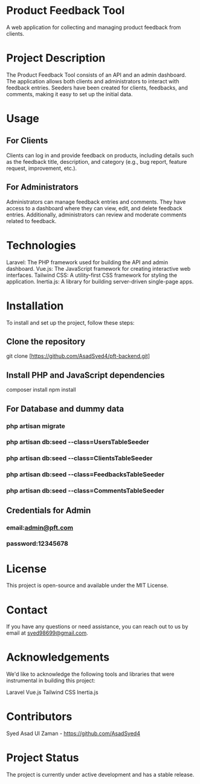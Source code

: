 # Product Feedback Tool

A web application for collecting and managing product feedback from clients.

# Project Description

The Product Feedback Tool consists of an API and an admin dashboard. The application allows both clients and administrators to interact with feedback entries. Seeders have been created for clients, feedbacks, and comments, making it easy to set up the initial data.

# Usage

## For Clients
Clients can log in and provide feedback on products, including details such as the feedback title, description, and category (e.g., bug report, feature request, improvement, etc.).

## For Administrators
Administrators can manage feedback entries and comments. They have access to a dashboard where they can view, edit, and delete feedback entries. Additionally, administrators can review and moderate comments related to feedback.

# Technologies
Laravel: The PHP framework used for building the API and admin dashboard.
Vue.js: The JavaScript framework for creating interactive web interfaces.
Tailwind CSS: A utility-first CSS framework for styling the application.
Inertia.js: A library for building server-driven single-page apps.

# Installation

To install and set up the project, follow these steps:

## Clone the repository
git clone [https://github.com/AsadSyed4/pft-backend.git]

## Install PHP and JavaScript dependencies
composer install
npm install

## For Database and dummy data
### php artisan migrate
### php artisan db:seed --class=UsersTableSeeder
### php artisan db:seed --class=ClientsTableSeeder
### php artisan db:seed --class=FeedbacksTableSeeder
### php artisan db:seed --class=CommentsTableSeeder

## Credentials for Admin
### email:admin@pft.com
### password:12345678

# License
This project is open-source and available under the MIT License.

# Contact
If you have any questions or need assistance, you can reach out to us by email at syed98699@gmail.com.

# Acknowledgements
We'd like to acknowledge the following tools and libraries that were instrumental in building this project:

Laravel
Vue.js
Tailwind CSS
Inertia.js

# Contributors
Syed Asad Ul Zaman - https://github.com/AsadSyed4

# Project Status
The project is currently under active development and has a stable release.
